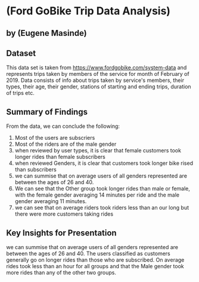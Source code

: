# (Ford GoBike Trip Data Analysis)
## by (Eugene Masinde)


## Dataset

This data set is taken from https://www.fordgobike.com/system-data and represents trips taken by members of the service for month of February of 2019. Data consists of info about trips taken by service's members, their types, their age, their gender, stations of starting and ending trips, duration of trips etc.


## Summary of Findings


From the data, we can conclude the following:

1. Most of the users are subscriers
2. Most of the riders are of the male gender
3. when reviewed by user types, it is clear that female customers took longer rides than female subscribers
4. when reviewed Genders, it is clear that customers took longer bike rised than subscribers
5. we can summise that on average users of all genders represented are between the ages of 26 and 40.
6. We can see that the Other group took longer rides than male or female, with the female gender averaging 14 minutes per ride and the male gender averaging 11 minutes.
7. we can see that on average riders took riders less than an our long but there were more customers taking rides


## Key Insights for Presentation

we can summise that on average users of all genders represented are between the ages of 26 and 40. The users classified as customers generally go on longer rides than those who are subscribed. On average rides took less than an hour for all groups and that the Male gender took more rides than any of the other two groups.